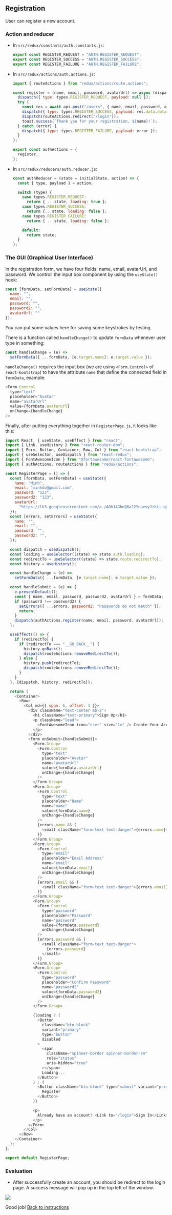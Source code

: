 ## Registration

User can register a new account.

### Action and reducer

- In `src/redux/constants/auth.constants.js`:
  ```javascript
  export const REGISTER_REQUEST = "AUTH.REGISTER_REQUEST";
  export const REGISTER_SUCCESS = "AUTH.REGISTER_SUCCESS";
  export const REGISTER_FAILURE = "AUTH.REGISTER_FAILURE";
  ```
- In `src/redux/actions/auth.actions.js`:
  ```javascript
  import { routeActions } from "redux/actions/route.actions";

  const register = (name, email, password, avatarUrl) => async (dispatch) => {
    dispatch({ type: types.REGISTER_REQUEST, payload: null });
    try {
      const res = await api.post("/users", { name, email, password, avatarUrl });
      dispatch({ type: types.REGISTER_SUCCESS, payload: res.data.data });
      dispatch(routeActions.redirect("/login"));
      toast.success(`Thank you for your registration, ${name}!`);
    } catch (error) {
      dispatch({ type: types.REGISTER_FAILURE, payload: error });
    }
  };

  export const authActions = {
    register,
  };
  ```
- In `src/redux/reducers/auth.reducer.js`:
  ```javascript
  const authReducer = (state = initialState, action) => {
    const { type, payload } = action;

    switch (type) {
      case types.REGISTER_REQUEST:
        return { ...state, loading: true };
      case types.REGISTER_SUCCESS:
        return {...state, loading: false };
      case types.REGISTER_FAILURE:
        return { ...state, loading: false };

      default:
        return state;
    }
  };
  ```

### The GUI (Graphical User Interface)

In the registration form, we have four fields: name, email, avatarUrl, and password. We controll the input box component by using the `useState()` hook:

```javascript
const [formData, setFormData] = useState({
  name: "",
  email: "",
  password: "",
  password2: "",
  avatarUrl: ""
});
```

You can put some values here for saving some keystrokes by testing.

There is a function called `handleChange()` to update `formData` whenever user type in something:

```javascript
const handleChange = (e) =>
  setFormData({ ...formData, [e.target.name]: e.target.value });
```

`handleChange()` requires the input box (we are using `<Form.Control>` of `react-bootstrap`) to have the attribute `name` that define the connected field in `formData`, example:

```javascript
<Form.Control
  type="text"
  placeholder="Avatar"
  name="avatarUrl"
  value={formData.avatarUrl}
  onChange={handleChange}
/>
```

Finally, after putting everything together in `RegisterPage.js`, it looks like this:

```javascript
import React, { useState, useEffect } from "react";
import { Link, useHistory } from "react-router-dom";
import { Form, Button, Container, Row, Col } from "react-bootstrap";
import { useSelector, useDispatch } from "react-redux";
import { FontAwesomeIcon } from "@fortawesome/react-fontawesome";
import { authActions, routeActions } from "redux/actions";

const RegisterPage = () => {
  const [formData, setFormData] = useState({
    name: "Minh",
    email: "minhdo@gmail.com",
    password: "123",
    password2: "123",
    avatarUrl:
      "https://lh3.googleusercontent.com/a-/AOh14GhnQ6aJ2YnaevyJzhii-qGws6Y17w-cwWLqF5iP",
  });
  const [errors, setErrors] = useState({
    name: "",
    email: "",
    password: "",
    password2: "",
  });

  const dispatch = useDispatch();
  const loading = useSelector((state) => state.auth.loading);
  const redirectTo = useSelector((state) => state.route.redirectTo);
  const history = useHistory();

  const handleChange = (e) =>
    setFormData({ ...formData, [e.target.name]: e.target.value });

  const handleSubmit = (e) => {
    e.preventDefault();
    const { name, email, password, password2, avatarUrl } = formData;
    if (password !== password2) {
      setErrors({ ...errors, password2: "Passwords do not match" });
      return;
    }
    dispatch(authActions.register(name, email, password, avatarUrl));
  };

  useEffect(() => {
    if (redirectTo) {
      if (redirectTo === "__GO_BACK__") {
        history.goBack();
        dispatch(routeActions.removeRedirectTo());
      } else {
        history.push(redirectTo);
        dispatch(routeActions.removeRedirectTo());
      }
    }
  }, [dispatch, history, redirectTo]);

  return (
    <Container>
      <Row>
        <Col md={{ span: 6, offset: 3 }}>
          <div className="text-center mb-3">
            <h1 className="text-primary">Sign Up</h1>
            <p className="lead">
              <FontAwesomeIcon icon="user" size="1x" /> Create Your Account
            </p>
          </div>
          <Form onSubmit={handleSubmit}>
            <Form.Group>
              <Form.Control
                type="text"
                placeholder="Avatar"
                name="avatarUrl"
                value={formData.avatarUrl}
                onChange={handleChange}
              />
            </Form.Group>
            <Form.Group>
              <Form.Control
                type="text"
                placeholder="Name"
                name="name"
                value={formData.name}
                onChange={handleChange}
              />
              {errors.name && (
                <small className="form-text text-danger">{errors.name}</small>
              )}
            </Form.Group>
            <Form.Group>
              <Form.Control
                type="email"
                placeholder="Email Address"
                name="email"
                value={formData.email}
                onChange={handleChange}
              />
              {errors.email && (
                <small className="form-text text-danger">{errors.email}</small>
              )}
            </Form.Group>
            <Form.Group>
              <Form.Control
                type="password"
                placeholder="Password"
                name="password"
                value={formData.password}
                onChange={handleChange}
              />
              {errors.password && (
                <small className="form-text text-danger">
                  {errors.password}
                </small>
              )}
            </Form.Group>
            <Form.Group>
              <Form.Control
                type="password"
                placeholder="Confirm Password"
                name="password2"
                value={formData.password2}
                onChange={handleChange}
              />
            </Form.Group>

            {loading ? (
              <Button
                className="btn-block"
                variant="primary"
                type="button"
                disabled
              >
                <span
                  className="spinner-border spinner-border-sm"
                  role="status"
                  aria-hidden="true"
                ></span>
                Loading...
              </Button>
            ) : (
              <Button className="btn-block" type="submit" variant="primary">
                Register
              </Button>
            )}

            <p>
              Already have an account? <Link to="/login">Sign In</Link>
            </p>
          </Form>
        </Col>
      </Row>
    </Container>
  );
};

export default RegisterPage;
```

### Evaluation

- After successfully create an account, you should be redirect to the login page. A success message will pop up in the top left of the window.

![](../images/600_register.png)

Good job! [Back to instructions](/README.md)
